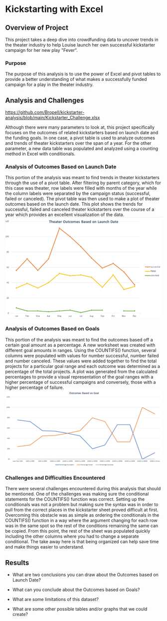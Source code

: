 # Kickstarting with Excel

## Overview of Project
This project takes a deep dive into crowdfunding data to uncover trends in the theater industry to help Louise launch her own successful kickstarter campaign for her new play "Fever".    
### Purpose
The purpose of this analysis is to use the power of Excel and pivot tables to provide a better understanding of what makes a successfully funded campaign for a play in the theater industry. 
## Analysis and Challenges
https://github.com/Bropell/kickstarter-analysis/blob/main/Kickstarter_Challenge.xlsx 

Although there were many parameters to look at, this project specifically focuses on the outcomes of related kickstarters based on launch date and the funding goals. In one case, a pivot table is used to analyze outcomes and trends of theater kickstarters over the span of a year. For the other parameter, a new data table was populated and analyzed using a counting method in Excel with conditionals.  
### Analysis of Outcomes Based on Launch Date
This portion of the analysis was meant to find trends in theater kickstarters through the use of a pivot table. After filtering by parent category, which for this case was theater, row labels were filled with months of the year while the column labels were separated by the campaign status (successful, failed or canceled). The pivot table was then used to make a plot of theater outcomes based on the launch date. This plot shows the trends for successful, failed and canceled theater kickstarters over the course of a year which provides an excellent visualization of the data.
![alt text](https://github.com/Bropell/kickstarter-analysis/blob/main/Resources/Theater_Outcomes_vs_Launch.png)
### Analysis of Outcomes Based on Goals
This portion of the analysis was meant to find the outcomes based off a certain goal amount as a percentage. A new worksheet was created with different goal amounts in ranges. Using the COUNTIFS() function, several columns were populated with values for number successful, number failed and number canceled. These values were added together to find the total projects for a particular goal range and each outcome was determined as a percentage of the total projects. A plot was generated from the calculated percentages to provide a visual representation of the goal ranges with a higher percentage of successful campaigns and conversely, those with a higher percentage of failure.
![alt text](https://github.com/Bropell/kickstarter-analysis/blob/main/Resources/Outcomes_vs_Goals.png)     
### Challenges and Difficulties Encountered
There were several challenges encountered during this analysis that should be mentioned. One of the challenges was making sure the conditional statements for the COUNTIFS() function was correct. Setting up the conditionals was not a problem but making sure the syntax was in order to pull from the correct places in the kickstarter sheet proved difficult at first. Overcoming this obstacle was as simple as ordering the conditionals in the COUNTIFS() function in a way where the argument  changing for each row was in the same spot so the rest of the conditions remaining the same can be copied. From this point, the rest of the sheet was populated quickly including the other columns where you had to change a separate conditional. The take away here is that being organized can help save time and make things easier to understand. 
## Results

- What are two conclusions you can draw about the Outcomes based on Launch Date?

- What can you conclude about the Outcomes based on Goals?

- What are some limitations of this dataset?

- What are some other possible tables and/or graphs that we could create?
